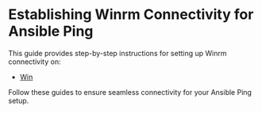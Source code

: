 # Establishing Winrm Connectivity for Ansible Ping

This guide provides step-by-step instructions for setting up Winrm connectivity on:

* [Win](windows-setup/setup_winrm_windows.md)


Follow these guides to ensure seamless connectivity for your Ansible Ping setup.
